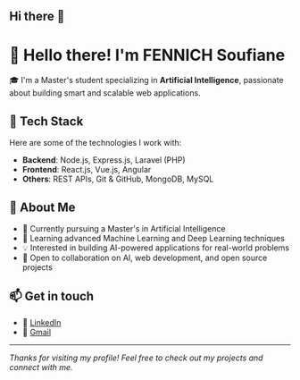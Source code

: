 ## Hi there 👋

<!--
**FENNICH-Soufiane/FENNICH-Soufiane** is a ✨ _special_ ✨ repository because its `README.md` (this file) appears on your GitHub profile.

Here are some ideas to get you started:

- 🔭 I’m currently working on ...
- 🌱 I’m currently learning ...
- 👯 I’m looking to collaborate on ...
- 🤔 I’m looking for help with ...
- 💬 Ask me about ...
- 📫 How to reach me: ...
- 😄 Pronouns: ...
- ⚡ Fun fact: ...
-->
# 👋 Hello there! I'm FENNICH Soufiane

🎓 I'm a Master's student specializing in **Artificial Intelligence**, passionate about building smart and scalable web applications.

## 💼 Tech Stack

Here are some of the technologies I work with:

- **Backend**: Node.js, Express.js, Laravel (PHP)
- **Frontend**: React.js, Vue.js, Angular
- **Others**: REST APIs, Git & GitHub, MongoDB, MySQL

## 🚀 About Me

- 🔭 Currently pursuing a Master's in Artificial Intelligence
- 🌱 Learning advanced Machine Learning and Deep Learning techniques
- 💡 Interested in building AI-powered applications for real-world problems
- 🤝 Open to collaboration on AI, web development, and open source projects

## 📫 Get in touch

- 💼 [LinkedIn](https://www.linkedin.com/in/your-linkedin-profile)
- 📧 [Gmail](mailto:your.email@gmail.com)

---

_Thanks for visiting my profile! Feel free to check out my projects and connect with me._
